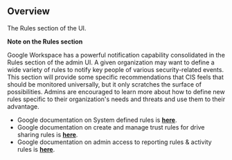 ## Overview

The Rules section of the UI.

**Note on the Rules section**

Google Workspace has a powerful notification capability consolidated in the Rules section of the admin UI. A given organization may want to define a wide variety of rules to notify key people of various security-related events. This section will provide some specific recommendations that CIS feels that should be monitored universally, but it only scratches the surface of possibilities. Admins are encouraged to learn more about how to define new rules specific to their organization's needs and threats and use them to their advantage.

- Google documentation on System defined rules is **[here](https://apps.google.com/supportwidget/articlehome?article_url=https%3A%2F%2Fsupport.google.com%2Fa%2Fanswer%2F3230421&assistant_id=generic-unu&product_context=3230421&product_name=UnuFlow&trigger_context=a)**.
- Google documentation on create and manage trust rules for drive sharing rules is **[here](https://apps.google.com/supportwidget/articlehome?article_url=https%3A%2F%2Fsupport.google.com%2Fa%2Fanswer%2F10621317%3Fvisit_id%3D638086967394870486-94822027&assistant_id=generic-unu&product_context=10621317&product_name=UnuFlow&trigger_context=a)**.
- Google documentation on admin access to reporting rules & activity rules is **[here](https://apps.google.com/supportwidget/articlehome?article_url=https%3A%2F%2Fsupport.google.com%2Fa%2Fanswer%2F11341109&assistant_id=generic-unu&product_context=11341109&product_name=UnuFlow&trigger_context=a)**.
